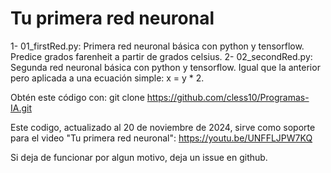 # Tu primera red neuronal

1- 01_firstRed.py: Primera red neuronal básica con python y tensorflow. Predice grados farenheit a partir de grados celsius.
2- 02_secondRed.py: Segunda red neuronal básica con python y tensorflow. Igual que la anterior pero aplicada a una ecuación simple: x = y * 2.

Obtén este código con: git clone https://github.com/cless10/Programas-IA.git

Este codigo, actualizado al 20 de noviembre de 2024, sirve como soporte para el video "Tu primera red neuronal": 
https://youtu.be/UNFFLJPW7KQ

Si deja de funcionar por algun motivo, deja un issue en github.
